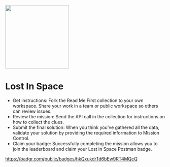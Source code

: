 <img src="https://user-images.githubusercontent.com/86320001/152981754-075ef79a-1a80-4ae6-81bd-b5d3864944f8.png"
width="200"
height="200" />
# Lost In Space
- Get instructions: Fork the Read Me First collection to your own workspace. Share your work in a team or public workspace so others can review issues.
- Review the mission: Send the API call in the collection for instructions on how to collect the clues.
- Submit the final solution: When you think you've gathered all the data, validate your solution by providing the required information to Mission Control.
- Claim your badge: Successfully completing the mission allows you to join the leaderboard and claim your Lost in Space Postman badge.

https://badgr.com/public/badges/hkQxukdrTd6bEw9RT4MQcQ
